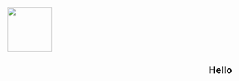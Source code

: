 <img src="https://i.pinimg.com/originals/25/da/81/25da81c5a0d93b369bc84f2f833a9708.gif" width="100px">
<div>
  <h2 style="float: right;"> Hello </h2>
</div>
